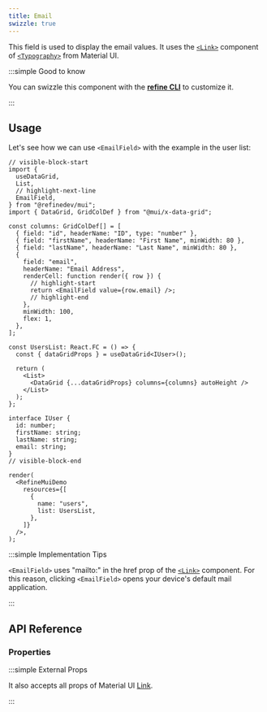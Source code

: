 ```yaml
---
title: Email
swizzle: true
---
```


This field is used to display the email values. It uses the [`<Link>`](https://mui.com/material-ui/react-link/#main-content) component of [`<Typography>`](https://mui.com/material-ui/react-typography/#main-content) from Material UI.

:::simple Good to know

You can swizzle this component with the [**refine CLI**](/docs/packages/list-of-packages) to customize it.

:::

## Usage

Let's see how we can use `<EmailField>` with the example in the user list:

```tsx live url=http://localhost:3000/posts previewHeight=340px
// visible-block-start
import {
  useDataGrid,
  List,
  // highlight-next-line
  EmailField,
} from "@refinedev/mui";
import { DataGrid, GridColDef } from "@mui/x-data-grid";

const columns: GridColDef[] = [
  { field: "id", headerName: "ID", type: "number" },
  { field: "firstName", headerName: "First Name", minWidth: 80 },
  { field: "lastName", headerName: "Last Name", minWidth: 80 },
  {
    field: "email",
    headerName: "Email Address",
    renderCell: function render({ row }) {
      // highlight-start
      return <EmailField value={row.email} />;
      // highlight-end
    },
    minWidth: 100,
    flex: 1,
  },
];

const UsersList: React.FC = () => {
  const { dataGridProps } = useDataGrid<IUser>();

  return (
    <List>
      <DataGrid {...dataGridProps} columns={columns} autoHeight />
    </List>
  );
};

interface IUser {
  id: number;
  firstName: string;
  lastName: string;
  email: string;
}
// visible-block-end

render(
  <RefineMuiDemo
    resources={[
      {
        name: "users",
        list: UsersList,
      },
    ]}
  />,
);
```

:::simple Implementation Tips

`<EmailField>` uses "mailto:" in the href prop of the [`<Link>`](https://mui.com/material-ui/react-link/#main-content) component. For this reason, clicking `<EmailField>` opens your device's default mail application.

:::

## API Reference

### Properties

<PropsTable module="@refinedev/mui/EmailField"/>

:::simple External Props

It also accepts all props of Material UI [Link](https://mui.com/material-ui/react-link/#main-content).

:::
